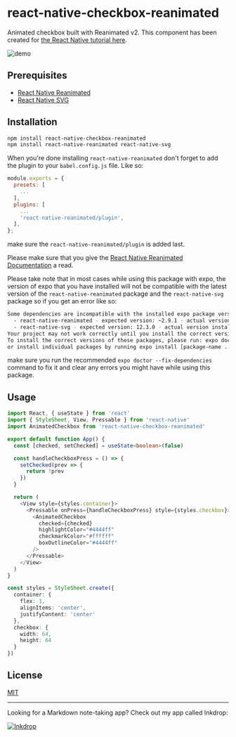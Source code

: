 # react-native-checkbox-reanimated

Animated checkbox built with Reanimated v2.
This component has been created for [the React Native tutorial here](https://github.com/craftzdog/react-native-animated-todo).

![demo](./doc/demo.gif)

## Prerequisites

- [React Native Reanimated](https://docs.swmansion.com/react-native-reanimated/)
- [React Native SVG](https://github.com/react-native-svg/react-native-svg)

## Installation

```sh
npm install react-native-checkbox-reanimated
npm install react-native-reanimated react-native-svg
```

When you're done installing ```react-native-reanimated``` don't forget to add the plugin to your ```babel.config.js``` file. Like so:
```js
module.exports = {
  presets: [
    ...
  ],
  plugins: [
    ...
    'react-native-reanimated/plugin',
  ],
};
```
make sure the ```react-native-reanimated/plugin``` is added last.

Please make sure that you give the [React Native Reanimated Documentation](https://docs.swmansion.com/react-native-reanimated/) a read.

Please take note that in most cases while using this package with expo, the version of expo that you have installed will not be compatible with the latest version of the ```react-native-reanimated``` package and the ```react-native-svg``` package so if you get an error like so:
```sh
Some dependencies are incompatible with the installed expo package version:
  - react-native-reanimated - expected version: ~2.9.1 - actual version installed: 2.10.0
  - react-native-svg - expected version: 12.3.0 - actual version installed: 13.1.0
Your project may not work correctly until you install the correct versions of the packages.
To install the correct versions of these packages, please run: expo doctor --fix-dependencies,
or install individual packages by running expo install [package-name ...]
```
make sure you run the recommended ```expo doctor --fix-dependencies``` command to fix it and clear any errors you might have while using this package.

## Usage

```typescript
import React, { useState } from 'react'
import { StyleSheet, View, Pressable } from 'react-native'
import AnimatedCheckbox from 'react-native-checkbox-reanimated'

export default function App() {
  const [checked, setChecked] = useState<boolean>(false)

  const handleCheckboxPress = () => {
    setChecked(prev => {
      return !prev
    })
  }

  return (
    <View style={styles.container}>
      <Pressable onPress={handleCheckboxPress} style={styles.checkbox}>
        <AnimatedCheckbox
          checked={checked}
          highlightColor="#4444ff"
          checkmarkColor="#ffffff"
          boxOutlineColor="#4444ff"
        />
      </Pressable>
    </View>
  )
}

const styles = StyleSheet.create({
  container: {
    flex: 1,
    alignItems: 'center',
    justifyContent: 'center'
  },
  checkbox: {
    width: 64,
    height: 64
  }
})
```

## License

[MIT](./LICENSE)

---

Looking for a Markdown note-taking app? Check out my app called Inkdrop:

[![Inkdrop](https://github.com/craftzdog/dotfiles-public/raw/master/images/inkdrop.png)](https://www.inkdrop.app/)
